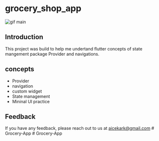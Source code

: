 # grocery_shop_app

![gif main](https://github.com/JikokuAice/personal-project/assets/134251470/6ab26ad5-a315-4a71-a7a2-212b2a183bdd)

## Introduction

This project was build to help me undertand flutter concepts of state mangement package Provider and navigations.

## concepts

- Provider
- navigation
- custom widget
- State management
- Mininal UI practice

## Feedback

If you have any feedback, please reach out to us at aicekark@gmail.com
#   G r o c e r y - A p p  
 #   G r o c e r y - A p p  
 